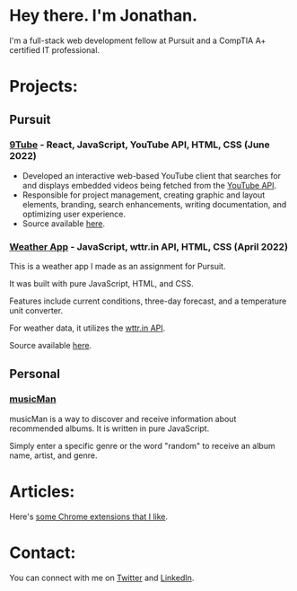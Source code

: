 # Hey there. I'm Jonathan.

I'm a full-stack web development fellow at Pursuit and a CompTIA A+ certified IT professional.

# Projects:

## Pursuit

### [9Tube](https://9tube.netlify.app/) -  React, JavaScript, YouTube API, HTML, CSS (June 2022)

- Developed an interactive web-based YouTube client that searches for and displays embedded videos being fetched from the [YouTube API](https://developers.google.com/youtube/v3).
- Responsible for project management, creating graphic and layout elements, branding, search enhancements, writing documentation, and optimizing user experience.
- Source available [here](https://github.com/JC-MT/YouTubeClone.9).
### [Weather App](./8-3-weather-app-project/) - JavaScript, wttr.in API, HTML, CSS (April 2022)

This is a weather app I made as an assignment for Pursuit.

It was built with pure JavaScript, HTML, and CSS.

Features include current conditions, three-day forecast, and a temperature unit converter.

For weather data, it utilizes the [wttr.in API](https://github.com/chubin/wttr.in).

Source available [here](https://github.com/Scheiber/8-3-weather-app-project).

## Personal

### [musicMan](./musicMan/)

musicMan is a way to discover and receive information about recommended albums. It is written in pure JavaScript.

Simply enter a specific genre or the word "random" to receive an album name, artist, and genre.

# Articles:

Here's [some Chrome extensions that I like](./chrome/).

# Contact:

You can connect with me on [Twitter](http://twitter.com/scheiber) and [LinkedIn](https://www.linkedin.com/in/jonscheiber).
